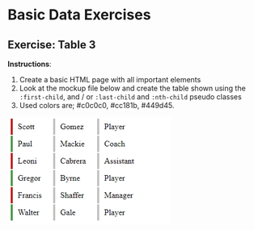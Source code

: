 # Basic Data Exercises

## Exercise: Table 3

**Instructions**:

1. Create a basic HTML page with all important elements
2. Look at the mockup file below and create the table shown using the `:first-child`, and / or `:last-child` and `:nth-child` pseudo classes
3. Used colors are; #c0c0c0, #cc181b, #449d45.

![Result](mockup.jpg)